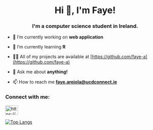 <h1 align="center">Hi 👋, I'm Faye!</h1>
<h3 align="center">I'm a computer science student in Ireland.</h3>

- 🔭 I’m currently working on **web application**

- 🌱 I’m currently learning **R**

- 👨‍💻 All of my projects are available at [https://github.com/faye-a](https://github.com/faye-a)

- 💬 Ask me about **anything!**

- 📫 How to reach me **faye.arejola@ucdconnect.ie**

<h3 align="left">Connect with me:</h3>
<p align="left">
<a href="https://linkedin.com/in/https://www.linkedin.com/in/faye-a-638695198/" target="blank"><img align="center" src="https://raw.githubusercontent.com/rahuldkjain/github-profile-readme-generator/master/src/images/icons/Social/linked-in-alt.svg" alt="https://www.linkedin.com/in/faye-a-638695198/" height="30" width="40" /></a>
</p>

[![Top Langs](https://github-readme-stats.vercel.app/api/top-langs/?username=faye-a)](https://github.com/faye-a/github-readme-stats)
